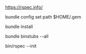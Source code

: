 https://rspec.info/

bundle config set path $HOME/.gem

bundle install

bundle binstubs --all

bin/rspec --init